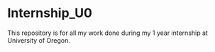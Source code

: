# Internship_U0
This repository is for all my work done during my 1 year internship at University of Oregon.
